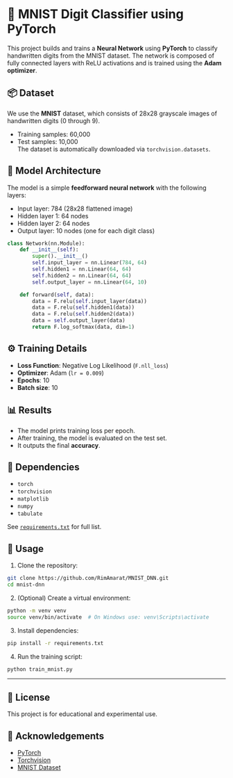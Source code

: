 # 🧠 MNIST Digit Classifier using PyTorch

This project builds and trains a **Neural Network** using **PyTorch** to classify handwritten digits from the MNIST dataset. The network is composed of fully connected layers with ReLU activations and is trained using the **Adam optimizer**.

## 📦 Dataset

We use the **MNIST** dataset, which consists of 28x28 grayscale images of handwritten digits (0 through 9).  
- Training samples: 60,000  
- Test samples: 10,000  
The dataset is automatically downloaded via `torchvision.datasets`.

## 🧠 Model Architecture

The model is a simple **feedforward neural network** with the following layers:

- Input layer: 784 (28x28 flattened image)
- Hidden layer 1: 64 nodes
- Hidden layer 2: 64 nodes
- Output layer: 10 nodes (one for each digit class)

```python
class Network(nn.Module):
    def __init__(self):
        super().__init__()
        self.input_layer = nn.Linear(784, 64)
        self.hidden1 = nn.Linear(64, 64)
        self.hidden2 = nn.Linear(64, 64)
        self.output_layer = nn.Linear(64, 10)

    def forward(self, data):
        data = F.relu(self.input_layer(data))
        data = F.relu(self.hidden1(data))
        data = F.relu(self.hidden2(data))
        data = self.output_layer(data)
        return F.log_softmax(data, dim=1)
```

## ⚙️ Training Details

- **Loss Function**: Negative Log Likelihood (`F.nll_loss`)
- **Optimizer**: Adam (`lr = 0.009`)
- **Epochs**: 10
- **Batch size**: 10

## 📊 Results

- The model prints training loss per epoch.
- After training, the model is evaluated on the test set.
- It outputs the final **accuracy**.

## 🧪 Dependencies

- `torch`
- `torchvision`
- `matplotlib`
- `numpy`
- `tabulate`

See [`requirements.txt`](./requirements.txt) for full list.

## 🚀 Usage

1. Clone the repository:
```bash
git clone https://github.com/RimAmarat/MNIST_DNN.git
cd mnist-dnn
```

2. (Optional) Create a virtual environment:
```bash
python -m venv venv
source venv/bin/activate  # On Windows use: venv\Scripts\activate
```

3. Install dependencies:
```bash
pip install -r requirements.txt
```

4. Run the training script:
```bash
python train_mnist.py
```

---

## 🧾 License

This project is for educational and experimental use.

## 🙌 Acknowledgements

- [PyTorch](https://pytorch.org/)
- [Torchvision](https://pytorch.org/vision/)
- [MNIST Dataset](http://yann.lecun.com/exdb/mnist/)

